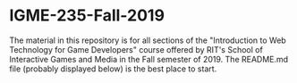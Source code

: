 # IGME-235-Fall-2019
The material in this repository is for all sections of the "Introduction to Web Technology for Game Developers" course offered by RIT's School of Interactive Games and Media in the Fall semester of 2019. The README.md file (probably displayed below) is the best place to start.
